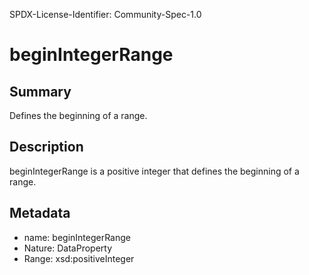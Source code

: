 SPDX-License-Identifier: Community-Spec-1.0

# beginIntegerRange

## Summary

Defines the beginning of a range.

## Description

beginIntegerRange is a positive integer that defines the beginning of a range.

## Metadata

- name: beginIntegerRange
- Nature: DataProperty
- Range: xsd:positiveInteger
